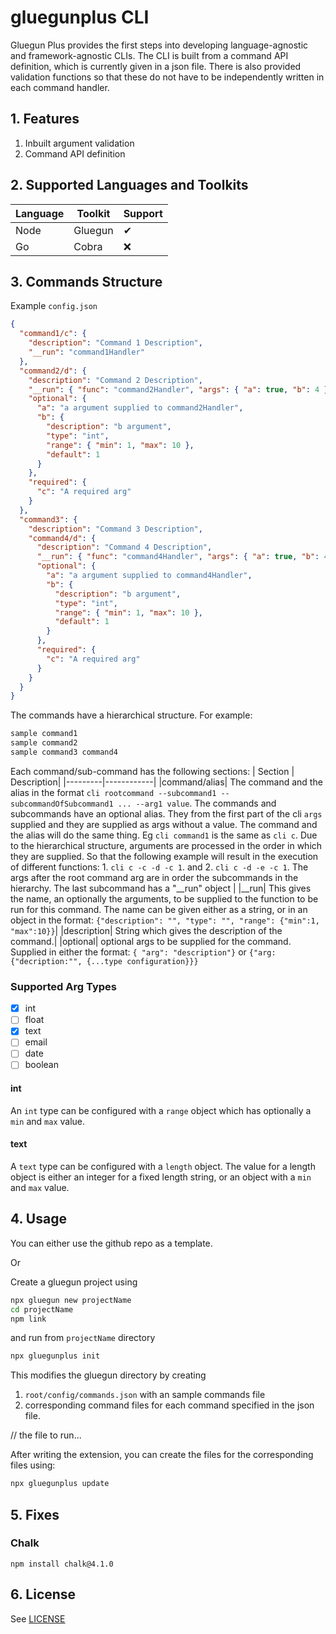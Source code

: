 # gluegunplus CLI

Gluegun Plus provides the first steps into developing language-agnostic and framework-agnostic CLIs. The CLI is built from a command API definition, which is currently given in a json file. There is also provided validation functions so that these do not have to be independently written in each command handler.

## 1. Features

1. Inbuilt argument validation
2. Command API definition

## 2. Supported Languages and Toolkits

| Language | Toolkit | Support |
| -------- | ------- | ------- |
| Node     | Gluegun | ✔       |
| Go       | Cobra   | ❌      |

## 3. Commands Structure

Example `config.json`

```json
{
  "command1/c": {
    "description": "Command 1 Description",
    "__run": "command1Handler"
  },
  "command2/d": {
    "description": "Command 2 Description",
    "__run": { "func": "command2Handler", "args": { "a": true, "b": 4 } },
    "optional": {
      "a": "a argument supplied to command2Handler",
      "b": {
        "description": "b argument",
        "type": "int",
        "range": { "min": 1, "max": 10 },
        "default": 1
      }
    },
    "required": {
      "c": "A required arg"
    }
  },
  "command3": {
    "description": "Command 3 Description",
    "command4/d": {
      "description": "Command 4 Description",
      "__run": { "func": "command4Handler", "args": { "a": true, "b": 4 } },
      "optional": {
        "a": "a argument supplied to command4Handler",
        "b": {
          "description": "b argument",
          "type": "int",
          "range": { "min": 1, "max": 10 },
          "default": 1
        }
      },
      "required": {
        "c": "A required arg"
      }
    }
  }
}
```

The commands have a hierarchical structure. For example:

```bash
sample command1 
sample command2 
sample command3 command4
```

Each command/sub-command has the following sections:
| Section | Description|
|---------|------------|
|command/alias| The command and the alias in the format `cli rootcommand --subcommand1 --subcommandOfSubcommand1 ... --arg1 value`. The commands and subcommands have an optional alias. They from the first part of the cli `args` supplied and they are supplied as args without a value. The command and the alias will do the same thing. Eg `cli command1` is the same as `cli c`. Due to the hierarchical structure, arguments are processed in the order in which they are supplied. So that the following example will result in the execution of different functions: 1.  `cli c -c -d -c 1`. and 2.  `cli c -d -e -c 1`. The args after the root command arg are in order the subcommands in the hierarchy. The last subcommand has a "__run" object |
|__run| This gives the name, an optionally the arguments, to be supplied to the function to be run for this command. The name can be given either as a string, or in an object in the format: `{"description": "", "type": "", "range": {"min":1, "max":10}}`|
|description| String which gives the description of the command.|
|optional| optional args to be supplied for the command. Supplied in either the format: `{ "arg": "description"}` or `{"arg:{"decription:"", {...type configuration}}}`

### Supported Arg Types
- [x] int
- [ ] float
- [x] text
- [ ] email
- [ ] date
- [ ] boolean

#### int
An `int` type can be configured with a `range` object which has optionally a `min` and `max` value.

#### text
A `text` type can be configured with a `length` object. The value for a length object is either an integer for a fixed length string, or an object with a `min` and `max` value.

## 4. Usage

You can either use the github repo as a template.

Or

Create a gluegun project using

```bash
npx gluegun new projectName
cd projectName
npm link
```

and run from `projectName` directory

```bash
npx gluegunplus init
```

This modifies the gluegun directory by creating

1. `root/config/commands.json` with an sample commands file
2. corresponding command files for each command specified in the json file.

// the file to run...

After writing the extension, you can create the files for the corresponding files using:

```bash
npx gluegunplus update
```

## 5. Fixes
### Chalk
`npm install chalk@4.1.0`

## 6. License

See [LICENSE](LICENSE.txt)
